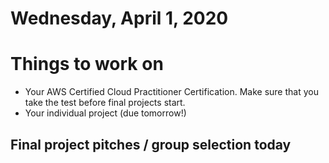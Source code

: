 Wednesday, April 1, 2020
======================
# Things to work on
- Your AWS Certified Cloud Practitioner Certification. Make sure that you take the test before final projects start.
- Your individual project (due tomorrow!)

## Final project pitches / group selection today
